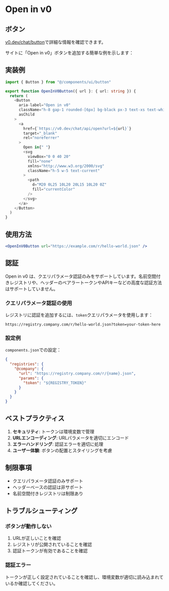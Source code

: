# Open in v0

## ボタン

[v0.dev/chat/button](https://v0.dev/chat/button)で詳細な情報を確認できます。

サイトに「Open in v0」ボタンを追加する簡単な例を示します：

## 実装例

```typescript
import { Button } from "@/components/ui/button"

export function OpenInV0Button({ url }: { url: string }) {
  return (
    <Button
      aria-label="Open in v0"
      className="h-8 gap-1 rounded-[6px] bg-black px-3 text-xs text-white hover:bg-black hover:text-white dark:bg-white dark:text-black"
      asChild
    >
      <a
        href={`https://v0.dev/chat/api/open?url=${url}`}
        target="_blank"
        rel="noreferrer"
      >
        Open in{" "}
        <svg
          viewBox="0 0 40 20"
          fill="none"
          xmlns="http://www.w3.org/2000/svg"
          className="h-5 w-5 text-current"
        >
          <path
            d="M20 0L25 10L20 20L15 10L20 0Z"
            fill="currentColor"
          />
        </svg>
      </a>
    </Button>
  )
}
```

## 使用方法

```jsx
<OpenInV0Button url="https://example.com/r/hello-world.json" />
```

## 認証

Open in v0 は、クエリパラメータ認証のみをサポートしています。名前空間付きレジストリや、ヘッダーのベアラートークンやAPIキーなどの高度な認証方法はサポートしていません。

### クエリパラメータ認証の使用

レジストリに認証を追加するには、`token`クエリパラメータを使用します：

```
https://registry.company.com/r/hello-world.json?token=your-token-here
```

### 設定例

`components.json`での設定：

```json
{
  "registries": {
    "@company": {
      "url": "https://registry.company.com/r/{name}.json",
      "params": {
        "token": "${REGISTRY_TOKEN}"
      }
    }
  }
}
```

## ベストプラクティス

1. **セキュリティ**: トークンは環境変数で管理
2. **URLエンコーディング**: URLパラメータを適切にエンコード
3. **エラーハンドリング**: 認証エラーを適切に処理
4. **ユーザー体験**: ボタンの配置とスタイリングを考慮

## 制限事項

- クエリパラメータ認証のみサポート
- ヘッダーベースの認証は非サポート
- 名前空間付きレジストリは制限あり

## トラブルシューティング

### ボタンが動作しない

1. URLが正しいことを確認
2. レジストリが公開されていることを確認
3. 認証トークンが有効であることを確認

### 認証エラー

トークンが正しく設定されていることを確認し、環境変数が適切に読み込まれているか確認してください。

